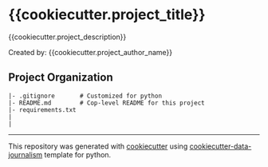 # {{cookiecutter.project_title}}
{{cookiecutter.project_description}}

Created by: {{cookiecutter.project_author_name}}

## Project Organization
```
|- .gitignore       # Customized for python 
|- README.md        # Cop-level README for this project
|- requirements.txt 
|
|

```
---
This repository was generated with [cookiecutter](https://github.com/cookiecutter/cookiecutter) using [cookiecutter-data-journalism](https://github.com/fer-aguirre/cookiecutter-data-journalism.git) template for python.